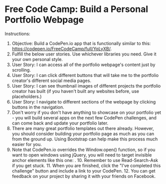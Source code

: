 # Free Code Camp:  Build a Personal Portfolio Webpage

Instructions:

1. Objective: Build a CodePen.io app that is functionally similar to this: https://codepen.io/FreeCodeCamp/full/YqLyXB/.
2. Fulfill the below user stories. Use whichever libraries you need. Give it your own personal style.
3. User Story: I can access all of the portfolio webpage's content just by scrolling.
4. User Story: I can click different buttons that will take me to the portfolio creator's different social media pages.
5. User Story: I can see thumbnail images of different projects the portfolio creator has built (if you haven't built any websites before, use placeholders.)
6. User Story: I navigate to different sections of the webpage by clicking buttons in the navigation.
7. Don't worry if you don't have anything to showcase on your portfolio yet - you will build several apps on the next few CodePen challenges, and can come back and update your portfolio later.
8. There are many great portfolio templates out there already. However, you should consider building your portfolio page as much as you can from the ground up. Using Bootstrap can help make this process much easier for you.
9. Note that CodePen.io overrides the Window.open() function, so if you want to open windows using jQuery, you will need to target invisible anchor elements like this one: <a target='_blank'>.
	10. Remember to use Read-Search-Ask if you get stuck.
	11. When you are finished, click the "I've completed this challenge" button and include a link to your CodePen.
	12. You can get feedback on your project by sharing it with your friends on Facebook.